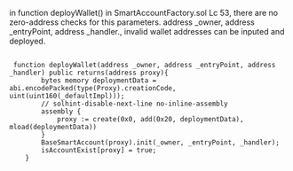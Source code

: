 in function deployWallet() in SmartAccountFactory.sol Lc 53, there are no zero-address checks for this parameters. address _owner, address _entryPoint, address _handler., invalid wallet addresses can be inputed and deployed.
```

 function deployWallet(address _owner, address _entryPoint, address _handler) public returns(address proxy){ 
        bytes memory deploymentData = abi.encodePacked(type(Proxy).creationCode, uint(uint160(_defaultImpl)));
        // solhint-disable-next-line no-inline-assembly
        assembly {
            proxy := create(0x0, add(0x20, deploymentData), mload(deploymentData))
        }
        BaseSmartAccount(proxy).init(_owner, _entryPoint, _handler);
        isAccountExist[proxy] = true;
    }